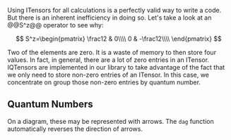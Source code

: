 
Using ITensors for all calculations is a perfectly valid way to write a code.  But there is an inherent inefficiency in doing so.  Let's take a look at an @@S^z@@ operator to see why:

$$
S^z=\begin{pmatrix}
\frac12 & 0\\\\
0 & -\frac12\\\\
\end{pmatrix}
$$

Two of the elements are zero.  It is a waste of memory to then store four values.  In fact, in general, there are a lot of zero entries in an ITensor.  IQTensors are implemented in our library to take advantage of the fact that we only need to store non-zero entries of an ITensor.  In this case, we concentrate on group those non-zero entries by quantum number.

## Quantum Numbers

On a diagram, these may be represented with arrows.  The `dag` function automatically reverses the direction of arrows.
